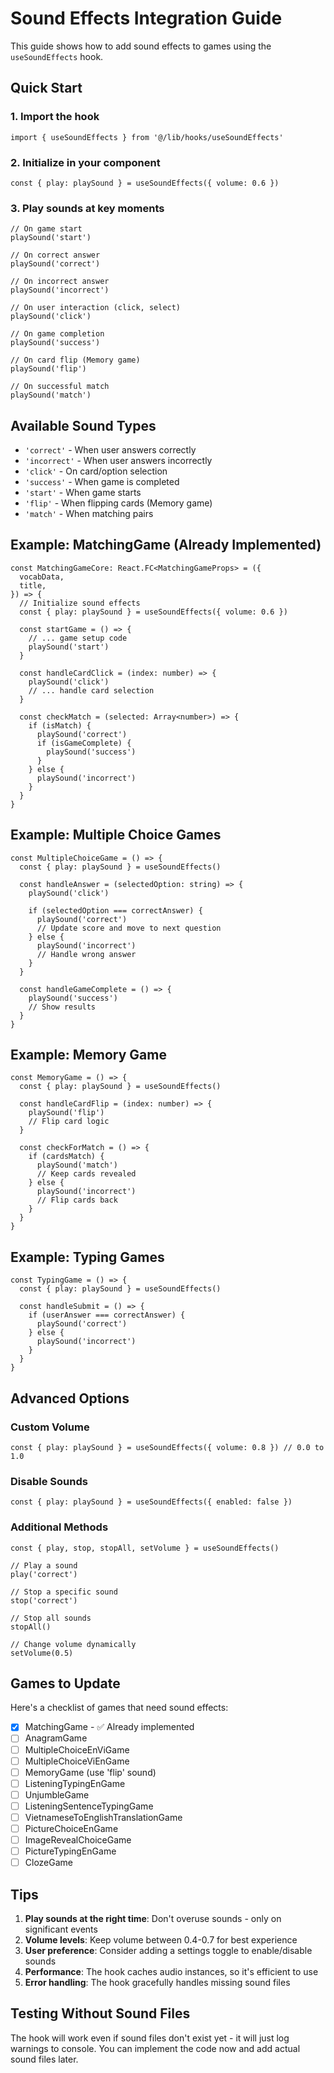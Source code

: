 # Sound Effects Integration Guide

This guide shows how to add sound effects to games using the `useSoundEffects` hook.

## Quick Start

### 1. Import the hook

```tsx
import { useSoundEffects } from '@/lib/hooks/useSoundEffects'
```

### 2. Initialize in your component

```tsx
const { play: playSound } = useSoundEffects({ volume: 0.6 })
```

### 3. Play sounds at key moments

```tsx
// On game start
playSound('start')

// On correct answer
playSound('correct')

// On incorrect answer
playSound('incorrect')

// On user interaction (click, select)
playSound('click')

// On game completion
playSound('success')

// On card flip (Memory game)
playSound('flip')

// On successful match
playSound('match')
```

## Available Sound Types

- `'correct'` - When user answers correctly
- `'incorrect'` - When user answers incorrectly
- `'click'` - On card/option selection
- `'success'` - When game is completed
- `'start'` - When game starts
- `'flip'` - When flipping cards (Memory game)
- `'match'` - When matching pairs

## Example: MatchingGame (Already Implemented)

```tsx
const MatchingGameCore: React.FC<MatchingGameProps> = ({
  vocabData,
  title,
}) => {
  // Initialize sound effects
  const { play: playSound } = useSoundEffects({ volume: 0.6 })

  const startGame = () => {
    // ... game setup code
    playSound('start')
  }

  const handleCardClick = (index: number) => {
    playSound('click')
    // ... handle card selection
  }

  const checkMatch = (selected: Array<number>) => {
    if (isMatch) {
      playSound('correct')
      if (isGameComplete) {
        playSound('success')
      }
    } else {
      playSound('incorrect')
    }
  }
}
```

## Example: Multiple Choice Games

```tsx
const MultipleChoiceGame = () => {
  const { play: playSound } = useSoundEffects()

  const handleAnswer = (selectedOption: string) => {
    playSound('click')

    if (selectedOption === correctAnswer) {
      playSound('correct')
      // Update score and move to next question
    } else {
      playSound('incorrect')
      // Handle wrong answer
    }
  }

  const handleGameComplete = () => {
    playSound('success')
    // Show results
  }
}
```

## Example: Memory Game

```tsx
const MemoryGame = () => {
  const { play: playSound } = useSoundEffects()

  const handleCardFlip = (index: number) => {
    playSound('flip')
    // Flip card logic
  }

  const checkForMatch = () => {
    if (cardsMatch) {
      playSound('match')
      // Keep cards revealed
    } else {
      playSound('incorrect')
      // Flip cards back
    }
  }
}
```

## Example: Typing Games

```tsx
const TypingGame = () => {
  const { play: playSound } = useSoundEffects()

  const handleSubmit = () => {
    if (userAnswer === correctAnswer) {
      playSound('correct')
    } else {
      playSound('incorrect')
    }
  }
}
```

## Advanced Options

### Custom Volume

```tsx
const { play: playSound } = useSoundEffects({ volume: 0.8 }) // 0.0 to 1.0
```

### Disable Sounds

```tsx
const { play: playSound } = useSoundEffects({ enabled: false })
```

### Additional Methods

```tsx
const { play, stop, stopAll, setVolume } = useSoundEffects()

// Play a sound
play('correct')

// Stop a specific sound
stop('correct')

// Stop all sounds
stopAll()

// Change volume dynamically
setVolume(0.5)
```

## Games to Update

Here's a checklist of games that need sound effects:

- [x] MatchingGame - ✅ Already implemented
- [ ] AnagramGame
- [ ] MultipleChoiceEnViGame
- [ ] MultipleChoiceViEnGame
- [ ] MemoryGame (use 'flip' sound)
- [ ] ListeningTypingEnGame
- [ ] UnjumbleGame
- [ ] ListeningSentenceTypingGame
- [ ] VietnameseToEnglishTranslationGame
- [ ] PictureChoiceEnGame
- [ ] ImageRevealChoiceGame
- [ ] PictureTypingEnGame
- [ ] ClozeGame

## Tips

1. **Play sounds at the right time**: Don't overuse sounds - only on significant events
2. **Volume levels**: Keep volume between 0.4-0.7 for best experience
3. **User preference**: Consider adding a settings toggle to enable/disable sounds
4. **Performance**: The hook caches audio instances, so it's efficient to use
5. **Error handling**: The hook gracefully handles missing sound files

## Testing Without Sound Files

The hook will work even if sound files don't exist yet - it will just log warnings to console. You can implement the code now and add actual sound files later.
